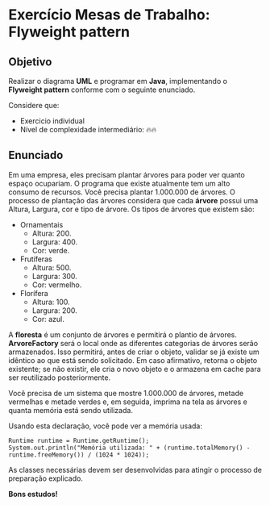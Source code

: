 # Exercício Mesas de Trabalho: Flyweight pattern

## Objetivo

Realizar o diagrama **UML** e programar em **Java**, implementando o **Flyweight pattern** 
conforme com o seguinte enunciado.

Considere que:

- Exercicio individual
- Nível de complexidade intermediário: 🔥🔥

## Enunciado

Em uma empresa, eles precisam plantar árvores para poder ver quanto espaço ocupariam.
O programa que existe atualmente tem um alto consumo de recursos. Você precisa plantar
1.000.000 de árvores. O processo de plantação das árvores considera que cada **árvore**
possui uma Altura, Largura, cor e tipo de árvore. Os tipos de árvores que existem são:

- Ornamentais
  - Altura: 200.
  - Largura: 400.
  - Cor: verde.
- Frutíferas
  - Altura: 500. 
  - Largura: 300. 
  - Cor: vermelho. 
- Florífera 
  - Altura: 100. 
  - Largura: 200. 
  - Cor: azul.

A **floresta** é um conjunto de árvores e permitirá o plantio de árvores. **ArvoreFactory** será
o local onde as diferentes categorias de árvores serão armazenados. Isso permitirá, antes de
criar o objeto, validar se já existe um idêntico ao que está sendo solicitado. Em caso
afirmativo, retorna o objeto existente; se não existir, ele cria o novo objeto e o armazena
em cache para ser reutilizado posteriormente.

Você precisa de um sistema que mostre 1.000.000 de árvores, metade vermelhas e
metade verdes e, em seguida, imprima na tela as árvores e quanta memória está
sendo utilizada.

Usando esta declaração, você pode ver a memória usada:

```
Runtime runtime = Runtime.getRuntime();
System.out.println("Memória utilizada: " + (runtime.totalMemory() - runtime.freeMemory()) / (1024 * 1024));
```

As classes necessárias devem ser desenvolvidas para atingir o processo de preparação
explicado.

**Bons estudos!**